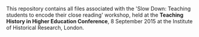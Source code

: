 This repository contains all files associated with the 'Slow Down: Teaching students to encode their close reading' workshop, held at the **Teaching History in Higher Education Conference**, 8 September 2015 at the Institute of Historical Research, London.
